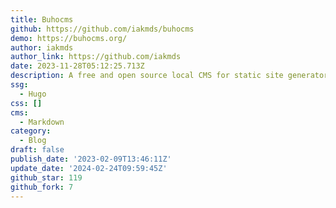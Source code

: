 ```yaml
---
title: Buhocms
github: https://github.com/iakmds/buhocms
demo: https://buhocms.org/
author: iakmds
author_link: https://github.com/iakmds
date: 2023-11-28T05:12:25.713Z
description: A free and open source local CMS for static site generators
ssg:
  - Hugo
css: []
cms:
  - Markdown
category:
  - Blog
draft: false
publish_date: '2023-02-09T13:46:11Z'
update_date: '2024-02-24T09:59:45Z'
github_star: 119
github_fork: 7
---
```


